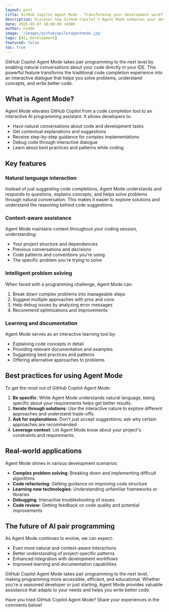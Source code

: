 ```yaml
---
layout: post
title: GitHub Copilot Agent Mode - Transforming your development workflow
description: Discover how GitHub Copilot's Agent Mode enhances your development experience with natural language interactions and context-aware assistance throughout your coding journey.
date: 2025-05-07 10:00:00 +0300
author: hidde
image: '/images/githubcopilotagentmode.jpg'
tags: [AI, Development]
featured: false
toc: true
---
```


GitHub Copilot Agent Mode takes pair programming to the next level by enabling natural conversations about your code directly in your IDE. This powerful feature transforms the traditional code completion experience into an interactive dialogue that helps you solve problems, understand concepts, and write better code.

## What is Agent Mode?

Agent Mode elevates GitHub Copilot from a code completion tool to an interactive AI programming assistant. It allows developers to:
- Have natural conversations about code and development tasks
- Get contextual explanations and suggestions
- Receive step-by-step guidance for complex implementations
- Debug code through interactive dialogue
- Learn about best practices and patterns while coding

## Key features

### Natural language interaction
Instead of just suggesting code completions, Agent Mode understands and responds to questions, explains concepts, and helps solve problems through natural conversation. This makes it easier to explore solutions and understand the reasoning behind code suggestions.

### Context-aware assistance
Agent Mode maintains context throughout your coding session, understanding:
- Your project structure and dependencies
- Previous conversations and decisions
- Code patterns and conventions you're using
- The specific problem you're trying to solve

### Intelligent problem solving
When faced with a programming challenge, Agent Mode can:
1. Break down complex problems into manageable steps
2. Suggest multiple approaches with pros and cons
3. Help debug issues by analyzing error messages
4. Recommend optimizations and improvements

### Learning and documentation
Agent Mode serves as an interactive learning tool by:
- Explaining code concepts in detail
- Providing relevant documentation and examples
- Suggesting best practices and patterns
- Offering alternative approaches to problems

## Best practices for using Agent Mode

To get the most out of GitHub Copilot Agent Mode:

1. **Be specific**: While Agent Mode understands natural language, being specific about your requirements helps get better results.
2. **Iterate through solutions**: Use the interactive nature to explore different approaches and understand trade-offs.
3. **Ask for explanations**: Don't just accept suggestions; ask why certain approaches are recommended.
4. **Leverage context**: Let Agent Mode know about your project's constraints and requirements.

## Real-world applications

Agent Mode shines in various development scenarios:

- **Complex problem solving**: Breaking down and implementing difficult algorithms
- **Code refactoring**: Getting guidance on improving code structure
- **Learning new technologies**: Understanding unfamiliar frameworks or libraries
- **Debugging**: Interactive troubleshooting of issues
- **Code review**: Getting feedback on code quality and potential improvements

## The future of AI pair programming

As Agent Mode continues to evolve, we can expect:
- Even more natural and context-aware interactions
- Better understanding of project-specific patterns
- Enhanced integration with development workflows
- Improved learning and documentation capabilities

GitHub Copilot Agent Mode takes pair programming to the next level, making programming more accessible, efficient, and educational. Whether you're a seasoned developer or just starting, Agent Mode provides valuable assistance that adapts to your needs and helps you write better code.

Have you tried GitHub Copilot Agent Mode? Share your experiences in the comments below!